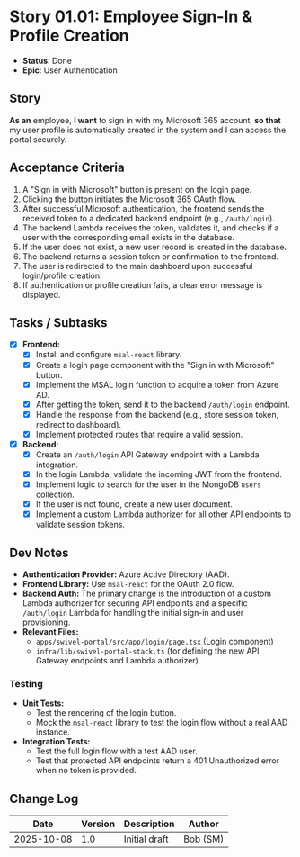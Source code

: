 # Story 01.01: Employee Sign-In & Profile Creation

- **Status**: Done
- **Epic**: User Authentication

## Story

**As an** employee,
**I want** to sign in with my Microsoft 365 account,
**so that** my user profile is automatically created in the system and I can access the portal securely.

## Acceptance Criteria

1.  A "Sign in with Microsoft" button is present on the login page.
2.  Clicking the button initiates the Microsoft 365 OAuth flow.
3.  After successful Microsoft authentication, the frontend sends the received token to a dedicated backend endpoint (e.g., `/auth/login`).
4.  The backend Lambda receives the token, validates it, and checks if a user with the corresponding email exists in the database.
5.  If the user does not exist, a new user record is created in the database.
6.  The backend returns a session token or confirmation to the frontend.
7.  The user is redirected to the main dashboard upon successful login/profile creation.
8.  If authentication or profile creation fails, a clear error message is displayed.

## Tasks / Subtasks

- [x] **Frontend:**
  - [x] Install and configure `msal-react` library.
  - [x] Create a login page component with the "Sign in with Microsoft" button.
  - [x] Implement the MSAL login function to acquire a token from Azure AD.
  - [x] After getting the token, send it to the backend `/auth/login` endpoint.
  - [x] Handle the response from the backend (e.g., store session token, redirect to dashboard).
  - [x] Implement protected routes that require a valid session.
- [x] **Backend:**
  - [x] Create an `/auth/login` API Gateway endpoint with a Lambda integration.
  - [x] In the login Lambda, validate the incoming JWT from the frontend.
  - [x] Implement logic to search for the user in the MongoDB `users` collection.
  - [x] If the user is not found, create a new user document.
  - [x] Implement a custom Lambda authorizer for all other API endpoints to validate session tokens.

## Dev Notes

- **Authentication Provider:** Azure Active Directory (AAD).
- **Frontend Library:** Use `msal-react` for the OAuth 2.0 flow.
- **Backend Auth:** The primary change is the introduction of a custom Lambda authorizer for securing API endpoints and a specific `/auth/login` Lambda for handling the initial sign-in and user provisioning.
- **Relevant Files:**
  - `apps/swivel-portal/src/app/login/page.tsx` (Login component)
  - `infra/lib/swivel-portal-stack.ts` (for defining the new API Gateway endpoints and Lambda authorizer)

### Testing

- **Unit Tests:**
  - Test the rendering of the login button.
  - Mock the `msal-react` library to test the login flow without a real AAD instance.
- **Integration Tests:**
  - Test the full login flow with a test AAD user.
  - Test that protected API endpoints return a 401 Unauthorized error when no token is provided.

## Change Log

| Date       | Version | Description   | Author   |
| ---------- | ------- | ------------- | -------- |
| 2025-10-08 | 1.0     | Initial draft | Bob (SM) |
